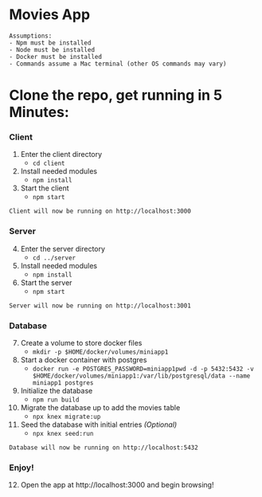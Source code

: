 # **Movies App**

```
Assumptions:
- Npm must be installed
- Node must be installed
- Docker must be installed
- Commands assume a Mac terminal (other OS commands may vary)
```

# Clone the repo, get running in 5 Minutes:

### **Client**
1. Enter the client directory
    - `cd client`
2. Install needed modules
    - `npm install`
3. Start the client
    - `npm start`
```
Client will now be running on http://localhost:3000
```

### **Server**
4. Enter the server directory
    - `cd ../server`
5. Install needed modules
    - `npm install`
6. Start the server
    - `npm start`
```
Server will now be running on http://localhost:3001
```

### **Database**
7. Create a volume to store docker files
    - `mkdir -p $HOME/docker/volumes/miniapp1`
8. Start a docker container with postgres
    - `docker run -e POSTGRES_PASSWORD=miniapp1pwd -d -p 5432:5432 -v $HOME/docker/volumes/miniapp1:/var/lib/postgresql/data --name miniapp1 postgres`
9. Initialize the database
    - `npm run build`
10. Migrate the database up to add the movies table
    - `npx knex migrate:up`
11. Seed the database with initial entries *(Optional)*
    - `npx knex seed:run`
```
Database will now be running on http://localhost:5432
```

### **Enjoy!**
12. Open the app at http://localhost:3000 and begin browsing!